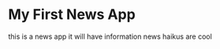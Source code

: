 My First News App
=================
this is a news app
it will have information
news haikus are cool
